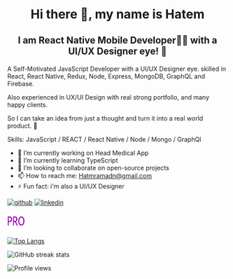 <h1 align="center">Hi there 👋, my name is Hatem</h1> 

<h2 align="center">I am React Native Mobile Developer👨‍💻 with a UI/UX Designer eye! 🥷</h2> 

#### 

A Self-Motivated JavaScript Developer with a UI/UX Designer eye. skilled in React, React Native, Redux, Node, Express, MongoDB, GraphQL and Firebase.

Also experienced in UX/UI Design with real strong portfolio, and many happy clients.

So I can take an idea from just a thought and turn it into a real world product. 🚀 


Skills: JavaScript / REACT / React Native / Node / Mongo / GraphQl

- 🔭 I’m currently working on Head Medical App
- 🌱 I’m currently learning TypeScript
- 👯 I’m looking to collaborate on open-source projects
- 📫 How to reach me: Hatmramadn@gmail.com
- ⚡ Fun fact: i'm also a UI/UX Designer

[<img src='https://cdn.jsdelivr.net/npm/simple-icons@3.0.1/icons/github.svg' alt='github' height='40'>](https://github.com/hatmramadn) [<img src='https://cdn.jsdelivr.net/npm/simple-icons@3.0.1/icons/linkedin.svg' alt='linkedin' height='40'>](https://www.linkedin.com/in/hatmramadan/)

<a href='https://github.com/pricing'><img src='https://raw.githubusercontent.com/acervenky/animated-github-badges/master/assets/pro.gif' width='40' height='40'></a>

[![Top Langs](https://github-readme-stats.vercel.app/api/top-langs/?username=hatmramadn)](https://github.com/anuraghazra/github-readme-stats)

![GitHub streak stats](https://github-readme-streak-stats.herokuapp.com/?user=hatmramadn)

![Profile views](https://gpvc.arturio.dev/hatmramadn)
